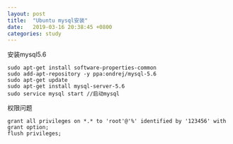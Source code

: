 ```yaml
---
layout: post
title:  "Ubuntu mysql安装"
date:   2019-03-16 20:38:45 +0800
categories: study
---
```

安装mysql5.6
``````
sudo apt-get install software-properties-common
sudo add-apt-repository -y ppa:ondrej/mysql-5.6
sudo apt-get update
sudo apt-get install mysql-server-5.6
sudo service mysql start //启动mysql
``````

权限问题
``````
grant all privileges on *.* to 'root'@'%' identified by '123456' with grant option;
flush privileges;
``````


[jekyll-docs]: https://jekyllrb.com/docs/home
[jekyll-gh]:   https://github.com/jekyll/jekyll
[jekyll-talk]: https://talk.jekyllrb.com/
